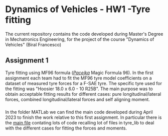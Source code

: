 # Dynamics of Vehicles - HW1 -Tyre fitting
The current repository contains the code developed during Master's Degree in Mechatronics Engineering, for the project of the course "Dynamics of Vehicles" (Biral Francesco) 

## Assignment 1
Tyre fitting using MF96 formula ([_Pacejka_](https://en.wikipedia.org/wiki/Hans_B._Pacejka) Magic Formula 96).
In the first assignment each team had to fit the MF96 tyre model coefficients on a dataset of measured tyre forces for a F-SAE tyre. The specific tyre used for the fitting was "Hoosier 18.0 x 6.0 - 10 R25B". The main purpose was to obtain acceptable fitting results for different cases: pure longitudinal/lateral forces, combined longitudinal/lateral forces and self aligning moment.

### 
In the folder MATLab we can find the main code developed during April 2023 to finish the work relative to this first assignment.
In particular there is the [main file](MATLab/tyre_lib/main_tyre_data_analysis.m) contating lots of code recalling lot of files in tyre_lib to deal with the different cases for fitting the forces and moments.
